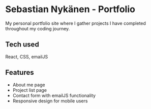 
# Sebastian Nykänen - Portfolio

My personal portfolio site where I gather projects I have completed throughout my coding journey.


## Tech used

React, CSS, emailJS


## Features

- About me page
- Project list page
- Contact form with emailJS functionality
- Responsive design for mobile users

